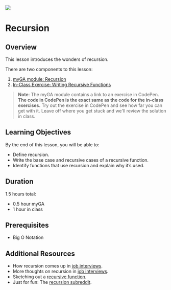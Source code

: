 ![](https://ga-dash.s3.amazonaws.com/production/assets/logo-9f88ae6c9c3871690e33280fcf557f33.png)

# Recursion

## Overview
This lesson introduces the wonders of recursion.

There are two components to this lesson:
1. [myGA module: Recursion](https://my.generalassemb.ly/activities/773)
2. [In-Class Exercise: Writing Recursive Functions](exercises/recursion.js)

> **Note**: The myGA module contains a link to an exercise in CodePen. **The code in CodePen is the exact same as the code for the in-class exercises.** Try out the exercise in CodePen and see how far you can get with it. Leave off where you get stuck and we'll review the solution in class.

## Learning Objectives
By the end of this lesson, you will be able to:
- Define recursion.
- Write the base case and recursive cases of a recursive function.
- Identify functions that use recursion and explain why it’s used.

## Duration
1.5 hours total:
* 0.5 hour myGA
* 1 hour in class

## Prerequisites
* Big O Notation

## Additional Resources
- How recursion comes up in [job interviews](https://hackernoon.com/coding-interview-recursion-f0d60c9dbb60).
- More thoughts on recursion in [job interviews](https://www.byte-by-byte.com/recursion/).
- Sketching out a [recursive function](https://www.youtube.com/watch?v=bGC2fNALbNU).
- Just for fun: The [recursion subreddit](https://www.reddit.com/r/recursion).

